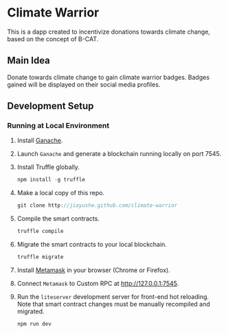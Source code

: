 # Climate Warrior

This is a dapp created to incentivize donations towards climate change, based on the concept of B-CAT.

## Main Idea

Donate towards climate change to gain climate warrior badges. Badges gained will be displayed on their social media profiles.

## Development Setup

### Running at Local Environment

1. Install <a href = "https://www.truffleframework.com/ganache">Ganache</a>.

2. Launch `Ganache` and generate a blockchain running locally on port 7545.

3. Install Truffle globally.
    ```javascript
    npm install -g truffle
    ```

4. Make a local copy of this repo.
    ```javascript
    git clone http://jiayushe.github.com/climate-warrior
    ```

5. Compile the smart contracts.
    ```javascript
    truffle compile
    ```

6. Migrate the smart contracts to your local blockchain.
    ```javascript
    truffle migrate
    ```

7. Install <a href = "https://metamask.io/">Metamask</a> in your browser (Chrome or Firefox).

8. Connect `Metamask` to Custom RPC at http://127.0.0.1:7545.

7. Run the `liteserver` development server for front-end hot reloading. Note that smart contract changes must be manually recompiled and migrated.
    ```javascript
    npm run dev
    ```
